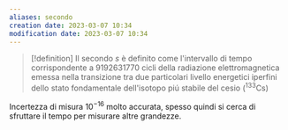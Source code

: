 ```yaml
---
aliases: secondo
creation date: 2023-03-07 10:34
modification date: 2023-03-07 10:34
---
```

>[!definition]
>Il secondo $s$ è definito come l'intervallo di tempo corrispondente a $9192631770$ cicli della radiazione elettromagnetica emessa nella transizione tra due particolari livello energetici iperfini dello stato fondamentale dell'isotopo piú stabile del cesio ($^{133}\mathrm{Cs}$)

Incertezza di misura $10^{-16}$ molto accurata, spesso quindi si cerca di sfruttare il tempo per misurare altre grandezze.